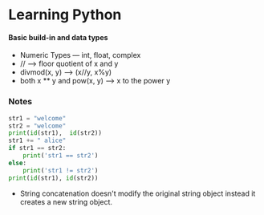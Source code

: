 # Learning Python 

#### Basic build-in and data types

- Numeric Types — int, float, complex
- // --> floor quotient of x and y
- divmod(x, y) --> (x//y, x%y)
- both x ** y and pow(x, y) --> x to the power y


### Notes 

```python
str1 = "welcome"
str2 = "welcome"
print(id(str1),  id(str2))
str1 += " alice"
if str1 == str2:
    print('str1 == str2')
else: 
    print('str1 != str2')
print(id(str1), id(str2))
```

- String concatenation doesn't modify the original string object instead it creates a new string object.


